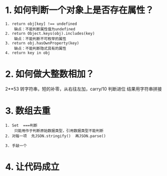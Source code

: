 # 1. 如何判断一个对象上是否存在属性？

    1. return obj[key] !== undefined
        缺点：不能判断属性值为undefined
    2. return Object.keys(obj).includes(key)
        缺点：不能判断不可枚举的属性
    3. return obj.hasOwnProperty(key)
        缺点：不能判断隐式具有的属性
    4. return key in obj

# 2. 如何做大整数相加？
2**53
转字符串，短的补零，从右往左加，carry/10 判断进位 结果用字符串拼接

# 3. 数组去重
    1. Set  ===判断
        只能用作于判断原始数据类型，引用数据类型不能判断
    2. 对每一项  先JSON.stringify()  再JSON.parse()

    3. 手敲一个

# 4. 让代码成立
    
